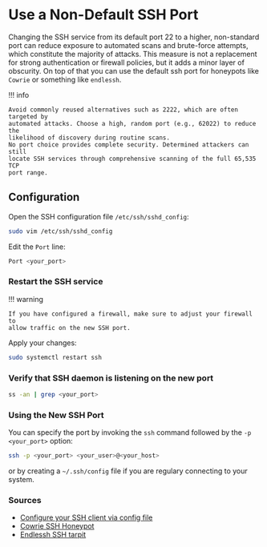 # Use a Non-Default SSH Port

Changing the SSH service from its default port 22 to a higher, non-standard port
can reduce exposure to automated scans and brute-force attempts, which
constitute the majority of attacks. This measure is not a replacement for strong
authentication or firewall policies, but it adds a minor layer of obscurity. On
top of that you can use the default ssh port for honeypots like `Cowrie` or
something like `endlessh`.

!!! info

    Avoid commonly reused alternatives such as 2222, which are often targeted by
    automated attacks. Choose a high, random port (e.g., 62022) to reduce the
    likelihood of discovery during routine scans.
    No port choice provides complete security. Determined attackers can still
    locate SSH services through comprehensive scanning of the full 65,535 TCP
    port range.

## Configuration

Open the SSH configuration file `/etc/ssh/sshd_config`:

```bash
sudo vim /etc/ssh/sshd_config
```

Edit the `Port` line:

```bash
Port <your_port>
```

### Restart the SSH service

!!! warning

    If you have configured a firewall, make sure to adjust your firewall to
    allow traffic on the new SSH port.

Apply your changes:

```bash
sudo systemctl restart ssh
```

### Verify that SSH daemon is listening on the new port

```bash
ss -an | grep <your_port>
```

### Using the New SSH Port

You can specify the port by invoking the `ssh` command followed by the `-p
<your_port>` option:

```bash
ssh -p <your_port> <your_user>@<your_host>
```

or by creating a `~/.ssh/config` file if you are regulary connecting to your
system.

### Sources

- [Configure your SSH client via config file][ssh-client-config]
- [Cowrie SSH Honeypot][cowrie]
- [Endlessh SSH tarpit][endlessh]

[ssh-client-config]: https://man.openbsd.org/ssh_config
[cowrie]: https://github.com/cowrie/cowrie
[endlessh]: https://github.com/skeeto/endlessh
